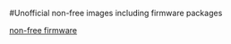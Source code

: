 #Unofficial non-free images including firmware packages

[non-free firmware](http://cdimage.debian.org/cdimage/unofficial/non-free/cd-including-firmware/)
